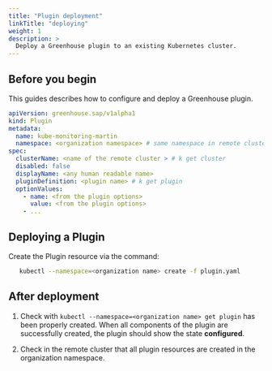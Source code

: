```yaml
---
title: "Plugin deployment"
linkTitle: "deploying"
weight: 1
description: >
  Deploy a Greenhouse plugin to an existing Kubernetes cluster.
---
```


## Before you begin

This guides describes how to configure and deploy a Greenhouse plugin.

```yaml
apiVersion: greenhouse.sap/v1alpha1
kind: Plugin
metadata:
  name: kube-monitoring-martin
  namespace: <organization namespace> # same namespace in remote cluster for resources
spec:
  clusterName: <name of the remote cluster > # k get cluster
  disabled: false
  displayName: <any human readable name>
  pluginDefinition: <plugin name> # k get plugin
  optionValues:
    - name: <from the plugin options>
      value: <from the plugin options>
    - ...
```

## Deploying a Plugin

Create the Plugin resource via the command:

```bash
   kubectl --namespace=<organization name> create -f plugin.yaml
```

## After deployment

1. Check with `kubectl --namespace=<organization name> get plugin` has been properly created. When all components of the plugin are successfully created, the plugin should show the state **configured**.

2. Check in the remote cluster that all plugin resources are created in the organization namespace.
